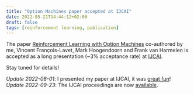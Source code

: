 ```yaml
---
title: "Option Machines paper accepted at IJCAI"
date: 2022-05-21T14:44:12+02:00
draft: false
tags: [reinforcement learning, publication]
---
```


The paper [Reinforcement Learning with Option
Machines](/publications/ijcai22-option-machines.pdf) co-authored by me, Vincent
François-Lavet, Mark Hoogendoorn and Frank van Harmelen is accepted as a long
presentation (~3% acceptance rate) at [IJCAI](https://ijcai-22.org/).

Stay tuned for details!

*Update 2022-08-01*: I presented my paper at IJCAI, it was [great fun](/posts/ijcai2022)!  
*Update 2022-09-23*: The IJCAI proceedings are now [available](https://www.ijcai.org/proceedings/2022/403).
